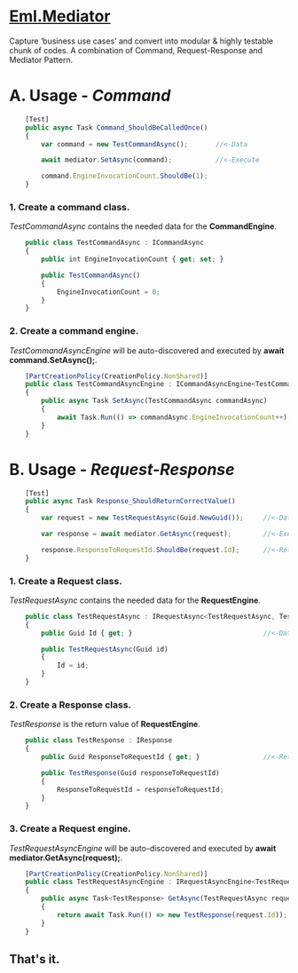 # [Eml.Mediator](https://preview.nuget.org/packages/Eml.Mediator/)
Capture ‘business use cases’ and convert into modular & highly testable chunk of codes. A combination of Command, Request-Response and Mediator Pattern.

# A. Usage - ***Command***
    
```javascript
    [Test]
    public async Task Command_ShouldBeCalledOnce()
    {
        var command = new TestCommandAsync();       //<-Data

        await mediator.SetAsync(command);           //<-Execute

        command.EngineInvocationCount.ShouldBe(1);
    }
 ```

### 1. Create a command class.
*TestCommandAsync* contains the needed data for the **CommandEngine**.
```javascript
    public class TestCommandAsync : ICommandAsync
    {
        public int EngineInvocationCount { get; set; }

        public TestCommandAsync()
        {
            EngineInvocationCount = 0;
        }
    }
```

### 2. Create a command engine.
*TestCommandAsyncEngine* will be auto-discovered and executed by **await command.SetAsync();**.

```javascript
    [PartCreationPolicy(CreationPolicy.NonShared)]
    public class TestCommandAsyncEngine : ICommandAsyncEngine<TestCommandAsync>
    {
        public async Task SetAsync(TestCommandAsync commandAsync)
        {
            await Task.Run(() => commandAsync.EngineInvocationCount++);
        }
    }
```

# B. Usage - ***Request-Response***

```javascript
    [Test]
    public async Task Response_ShouldReturnCorrectValue()
    {
        var request = new TestRequestAsync(Guid.NewGuid());     //<-Data

        var response = await mediator.GetAsync(request);        //<-Execute

        response.ResponseToRequestId.ShouldBe(request.Id);      //<-Return Value
    }
```

### 1. Create a Request class.
*TestRequestAsync* contains the needed data for the **RequestEngine**.
```javascript
    public class TestRequestAsync : IRequestAsync<TestRequestAsync, TestResponse>
    {
        public Guid Id { get; }                                 //<-Data

        public TestRequestAsync(Guid id)
        {
            Id = id;
        }
    }
```

### 2. Create a Response class.
*TestResponse* is the return value of **RequestEngine**.
```javascript
    public class TestResponse : IResponse
    {
        public Guid ResponseToRequestId { get; }                //<-Return Value

        public TestResponse(Guid responseToRequestId)
        {
            ResponseToRequestId = responseToRequestId;
        }
    }
```

### 3. Create a Request engine.
*TestRequestAsyncEngine* will be auto-discovered and executed by **await mediator.GetAsync(request);**.

```javascript
    [PartCreationPolicy(CreationPolicy.NonShared)]
    public class TestRequestAsyncEngine : IRequestAsyncEngine<TestRequestAsync, TestResponse>
    {
        public async Task<TestResponse> GetAsync(TestRequestAsync request)  //<-Execute
        {
            return await Task.Run(() => new TestResponse(request.Id));
        }
    }
```


## That's it.
